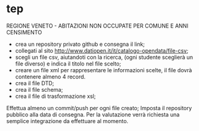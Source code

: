 # tep
REGIONE VENETO - ABITAZIONI NON OCCUPATE PER COMUNE E ANNI CENSIMENTO

- crea un repository privato github e consegna il link;
- collegati al sito http://www.datiopen.it/it/catalogo-opendata/file-csv;
- scegli un file csv, aiutandoti con la ricerca,  (ogni studente sceglierà un file diverso) e indica il titolo nel file scelto;
- creare un file xml per rappresentare  le informazioni scelte, il file dovrà contenere almeno 4 record.
- crea il file DTD;
- crea il file schema;
- crea il file di trasformazione xsl;

Effettua almeno un commit/push per ogni file creato;
Imposta il repository pubblico alla data di consegna.
Per la valutazione verrà richiesta una semplice integrazione da effettuare al momento.
